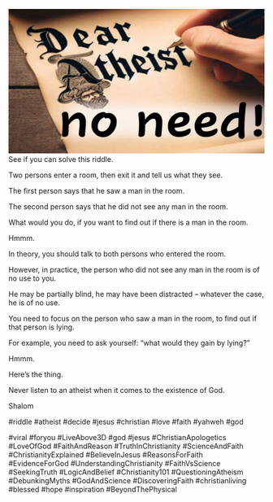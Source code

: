 ![Video cover image](./cover.jpg)
See if you can solve this riddle.

Two persons enter a room, then exit it and tell us what they see.

The first person says that he saw a man in the room.

The second person says that he did not see any man in the room.

What would you do, if you want to find out if there is a man in the room. 

Hmmm.

In theory, you should talk to both persons who entered the room.

However, in practice, the person who did not see any man in the room is of no use to you.

He may be partially blind, he may have been distracted – whatever the case, he is of no use.

You need to focus on the person who saw a man in the room, to find out if that person is lying.

For example, you need to ask yourself: “what would they gain by lying?”

Hmmm.

Here’s the thing.

Never listen to an atheist when it comes to the existence of God.

Shalom


#riddle #atheist #decide #jesus #christian #love #faith #yahweh #god 

#viral #foryou #LiveAbove3D #god #jesus #ChristianApologetics #LoveOfGod #FaithAndReason #TruthInChristianity #ScienceAndFaith #ChristianityExplained #BelieveInJesus #ReasonsForFaith #EvidenceForGod #UnderstandingChristianity #FaithVsScience #SeekingTruth #LogicAndBelief #Christianity101 #QuestioningAtheism #DebunkingMyths #GodAndScience #DiscoveringFaith #christianliving #blessed #hope #inspiration #BeyondThePhysical